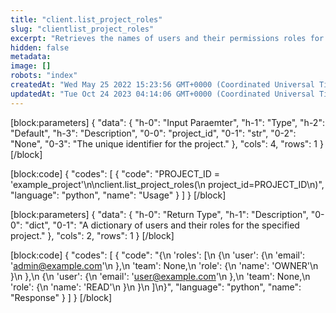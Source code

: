 ```yaml
---
title: "client.list_project_roles"
slug: "clientlist_project_roles"
excerpt: "Retrieves the names of users and their permissions roles for a given project."
hidden: false
metadata: 
image: []
robots: "index"
createdAt: "Wed May 25 2022 15:23:56 GMT+0000 (Coordinated Universal Time)"
updatedAt: "Tue Oct 24 2023 04:14:06 GMT+0000 (Coordinated Universal Time)"
---
```

[block:parameters]
{
  "data": {
    "h-0": "Input Paraemter",
    "h-1": "Type",
    "h-2": "Default",
    "h-3": "Description",
    "0-0": "project_id",
    "0-1": "str",
    "0-2": "None",
    "0-3": "The unique identifier for the project."
  },
  "cols": 4,
  "rows": 1
}
[/block]

[block:code]
{
  "codes": [
    {
      "code": "PROJECT_ID = 'example_project'\n\nclient.list_project_roles(\n    project_id=PROJECT_ID\n)",
      "language": "python",
      "name": "Usage"
    }
  ]
}
[/block]

[block:parameters]
{
  "data": {
    "h-0": "Return Type",
    "h-1": "Description",
    "0-0": "dict",
    "0-1": "A dictionary of users and their roles for the specified project."
  },
  "cols": 2,
  "rows": 1
}
[/block]

[block:code]
{
  "codes": [
    {
      "code": "{\n    'roles': [\n        {\n            'user': {\n                'email': 'admin@example.com'\n            },\n            'team': None,\n            'role': {\n                'name': 'OWNER'\n            }\n        },\n        {\n            'user': {\n                'email': 'user@example.com'\n            },\n            'team': None,\n            'role': {\n                'name': 'READ'\n            }\n        }\n    ]\n}",
      "language": "python",
      "name": "Response"
    }
  ]
}
[/block]